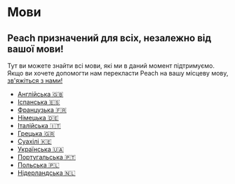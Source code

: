 # Мови

## Peach призначений для всіх, незалежно від вашої мови!

Тут ви можете знайти всі мови, які ми в даний момент підтримуємо.
Якщо ви хочете допомогти нам перекласти Peach на вашу місцеву мову, [зв'яжіться з нами!](mailto:hello@peachbitcoin.com)

- [Англійська 🇬🇧](/)
- [Іспанська 🇪🇸](/es)
- [Французька 🇫🇷](/fr)
- [Німецька 🇩🇪](/de)
- [Італійська 🇮🇹](/it)
- [Грецька 🇬🇷](/el)
- [Суахілі 🇰🇪](/sw)
- [Українська 🇺🇦](/uk)
- [Португальська 🇵🇹](/pt)
- [Польська 🇵🇱](/pl)
- [Нідерландська 🇳🇱](/nl)
